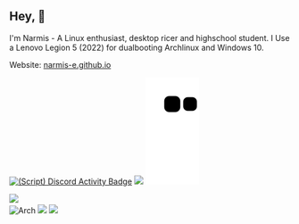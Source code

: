 ## Hey, 👋
I'm Narmis - A Linux enthusiast, desktop ricer and highschool student. I Use a Lenovo Legion 5 (2022) for dualbooting Archlinux and Windows 10.

Website: [narmis-e.github.io](https://narmis-e.github.io/)

[![(Script) Discord Activity Badge](https://badgen.net/badge/Discord%20User/Online?color=61d800&labelColor=434343&icon=discord)](https://github.com/Narmis-E/narmis-e)
![](https://komarev.com/ghpvc/?username=Narmis-E)
![](https://github.com/Narmis-E/narmis-e/blob/output/github-contribution-grid-snake-dark.svg)

[![](https://skillicons.dev/icons?i=python,cpp,bash,html,css,linux,neovim)](https://skillicons.dev)\
![Arch](https://img.shields.io/badge/Arch%20Linux-1BADF6?logo=arch-linux&logoColor=fff&style=flat)
![](https://custom-icon-badges.demolab.com/badge/hyprland-wm-FE403F.svg?logo=hyprlandwm)
![](https://img.shields.io/date/1693732420.svg?label=Time%20since%20last%20distrohop:&colorB=red)
